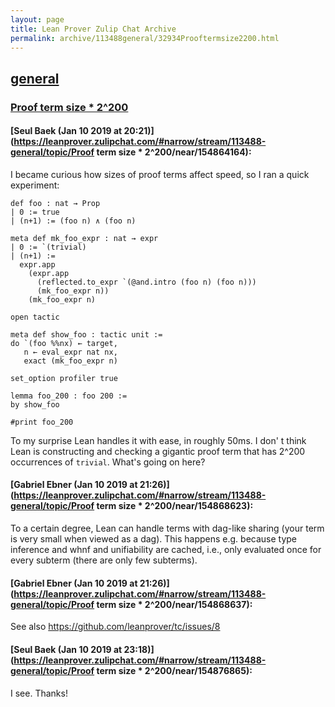 ```yaml
---
layout: page
title: Lean Prover Zulip Chat Archive 
permalink: archive/113488general/32934Prooftermsize2200.html
---
```


## [general](index.html)
### [Proof term size * 2^200](32934Prooftermsize2200.html)

#### [Seul Baek (Jan 10 2019 at 20:21)](https://leanprover.zulipchat.com/#narrow/stream/113488-general/topic/Proof term size * 2^200/near/154864164):
I became curious how sizes of proof terms affect speed, so I ran a quick experiment: 

```
def foo : nat → Prop 
| 0 := true 
| (n+1) := (foo n) ∧ (foo n)

meta def mk_foo_expr : nat → expr 
| 0 := `(trivial)
| (n+1) := 
  expr.app 
    (expr.app 
      (reflected.to_expr `(@and.intro (foo n) (foo n))) 
      (mk_foo_expr n)) 
    (mk_foo_expr n)

open tactic

meta def show_foo : tactic unit :=
do `(foo %%nx) ← target, 
   n ← eval_expr nat nx, 
   exact (mk_foo_expr n)

set_option profiler true

lemma foo_200 : foo 200 := 
by show_foo

#print foo_200
```

To my surprise Lean handles it with ease, in roughly 50ms. I don' t think Lean is constructing and checking a gigantic proof term that has 2^200 occurrences of `trivial`. What's going on here?

#### [Gabriel Ebner (Jan 10 2019 at 21:26)](https://leanprover.zulipchat.com/#narrow/stream/113488-general/topic/Proof term size * 2^200/near/154868623):
To a certain degree, Lean can handle terms with dag-like sharing (your term is very small when viewed as a dag).  This happens e.g. because type inference and whnf and unifiability are cached, i.e., only evaluated once for every subterm (there are only few subterms).

#### [Gabriel Ebner (Jan 10 2019 at 21:26)](https://leanprover.zulipchat.com/#narrow/stream/113488-general/topic/Proof term size * 2^200/near/154868637):
See also https://github.com/leanprover/tc/issues/8

#### [Seul Baek (Jan 10 2019 at 23:18)](https://leanprover.zulipchat.com/#narrow/stream/113488-general/topic/Proof term size * 2^200/near/154876865):
I see. Thanks!

